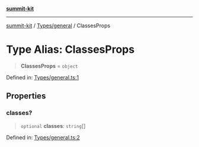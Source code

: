 [**summit-kit**](../../../README.md)

***

[summit-kit](../../../README.md) / [Types/general](../README.md) / ClassesProps

# Type Alias: ClassesProps

> **ClassesProps** = `object`

Defined in: [Types/general.ts:1](https://github.com/andrewgremlich/summit-kit/blob/0bfa11d7cd78adc4fe850151af656319efb5e059/src/react/Types/general.ts#L1)

## Properties

### classes?

> `optional` **classes**: `string`[]

Defined in: [Types/general.ts:2](https://github.com/andrewgremlich/summit-kit/blob/0bfa11d7cd78adc4fe850151af656319efb5e059/src/react/Types/general.ts#L2)

